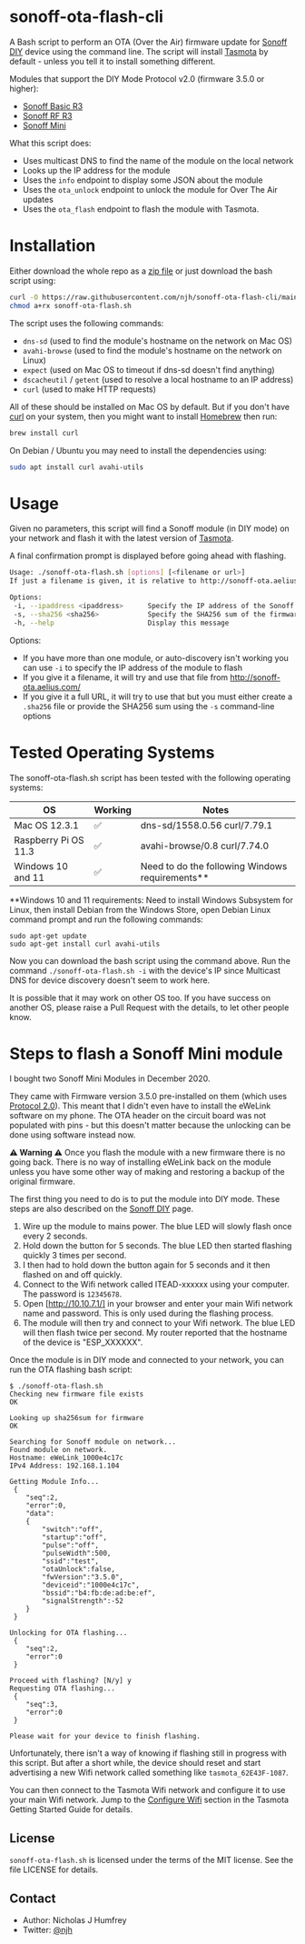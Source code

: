 sonoff-ota-flash-cli
====================

A Bash script to perform an OTA (Over the Air) firmware update for [Sonoff DIY] device using the command line.
The script will install [Tasmota] by default - unless you tell it to install something different.

Modules that support the DIY Mode Protocol v2.0 (firmware 3.5.0 or higher):
* [Sonoff Basic R3](https://sonoff.tech/product/wifi-diy-smart-switches/basicr3)
* [Sonoff RF R3](https://sonoff.tech/product/wifi-smart-wall-swithes/rfr3)
* [Sonoff Mini](https://sonoff.tech/product/wifi-diy-smart-switches/sonoff-mini)

What this script does:

* Uses multicast DNS to find the name of the module on the local network
* Looks up the IP address for the module
* Uses the `info` endpoint to display some JSON about the module
* Uses the `ota_unlock` endpoint to unlock the module for Over The Air updates
* Uses the `ota_flash` endpoint to flash the module with Tasmota.


Installation
============

Either download the whole repo as a [zip file] or just download the bash script using:

```sh
curl -O https://raw.githubusercontent.com/njh/sonoff-ota-flash-cli/main/sonoff-ota-flash.sh
chmod a+rx sonoff-ota-flash.sh
```

The script uses the following commands:

* `dns-sd` (used to find the module's hostname on the network on Mac OS)
* `avahi-browse` (used to find the module's hostname on the network on Linux)
* `expect` (used on Mac OS to timeout if dns-sd doesn't find anything)
* `dscacheutil` / `getent` (used to resolve a local hostname to an IP address)
* `curl` (used to make HTTP requests)

All of these should be installed on Mac OS by default.
But if you don't have [curl] on your system, then you might want to install [Homebrew] then run:

```sh
brew install curl
```

On Debian / Ubuntu you may need to install the dependencies using:

```sh
sudo apt install curl avahi-utils
```


Usage
=====

Given no parameters, this script will find a Sonoff module (in DIY mode) on your network and flash it with the latest version of [Tasmota].

A final confirmation prompt is displayed before going ahead with flashing.

```sh
Usage: ./sonoff-ota-flash.sh [options] [<filename or url>]
If just a filename is given, it is relative to http://sonoff-ota.aelius.com/

Options:
 -i, --ipaddress <ipaddress>      Specify the IP address of the Sonoff module
 -s, --sha256 <sha256>            Specify the SHA256 sum of the firmware
 -h, --help                       Display this message
```

Options:

* If you have more than one module, or auto-discovery isn't working you can use `-i` to specify the IP address of the module to flash
* If you give it a filename, it will try and use that file from http://sonoff-ota.aelius.com/
* If you give it a full URL, it will try to use that but you must either create a `.sha256` file or provide the SHA256 sum using the `-s` command-line options



Tested Operating Systems
========================

The sonoff-ota-flash.sh script has been tested with the following operating systems:

| OS                   | Working | Notes                        |
|----------------------|---------|------------------------------|
| Mac OS 12.3.1        |    ✅   | dns-sd/1558.0.56 curl/7.79.1 |
| Raspberry Pi OS 11.3 |    ✅   | avahi-browse/0.8 curl/7.74.0 | 
| Windows 10 and 11    |    ✅   | Need to do the following Windows requirements** | 

**Windows 10 and 11 requirements: Need to install Windows Subsystem for Linux, then install Debian from the Windows Store, open Debian Linux command prompt and run the following commands:
```
sudo apt-get update
sudo apt-get install curl avahi-utils
```
Now you can download the bash script using the command above.
Run the command ```./sonoff-ota-flash.sh -i``` with the device's IP since Multicast DNS for device discovery doesn't seem to work here.

It is possible that it may work on other OS too.
If you have success on another OS, please raise a Pull Request with the details, to let other people know.


Steps to flash a Sonoff Mini module
===================================

I bought two Sonoff Mini Modules in December 2020.

They came with Firmware version 3.5.0 pre-installed on them (which uses [Protocol 2.0]).
This meant that I didn't even have to install the eWeLink software on my phone.
The OTA header on the circuit board was not populated with pins - but this doesn't matter because the unlocking can be done using software instead now.

**⚠️ Warning ⚠️** Once you flash the module with a new firmware there is no going back.
There is no way of installing eWeLink back on the module unless you have some other way of making and restoring a backup of the original firmware.

The first thing you need to do is to put the module into DIY mode.
These steps are also described on the [Sonoff DIY] page.

1. Wire up the module to mains power. The blue LED will slowly flash once every 2 seconds.
2. Hold down the button for 5 seconds. The blue LED then started flashing quickly 3 times per second.
3. I then had to hold down the button again for 5 seconds and it then flashed on and off quickly.
4. Connect to the Wifi network called ITEAD-xxxxxx using your computer. The password is `12345678`.
5. Open [http://10.10.7.1/] in your browser and enter your main Wifi network name and password. This is only used during the flashing process.
6. The module will then try and connect to your Wifi network. The blue LED will then flash twice per second. My router reported that the hostname of the device is "ESP_XXXXXX".


Once the module is in DIY mode and connected to your network, you can run the OTA flashing bash script:

```
$ ./sonoff-ota-flash.sh 
Checking new firmware file exists
OK

Looking up sha256sum for firmware
OK

Searching for Sonoff module on network...
Found module on network.
Hostname: eWeLink_1000e4c17c
IPv4 Address: 192.168.1.104

Getting Module Info...
 {
    "seq":2,
    "error":0,
    "data":
    {
        "switch":"off",
        "startup":"off",
        "pulse":"off",
        "pulseWidth":500,
        "ssid":"test",
        "otaUnlock":false,
        "fwVersion":"3.5.0",
        "deviceid":"1000e4c17c",
        "bssid":"b4:fb:de:ad:be:ef",
        "signalStrength":-52
    }
 }

Unlocking for OTA flashing...
 {
    "seq":2,
    "error":0
 }

Proceed with flashing? [N/y] y
Requesting OTA flashing...
 {
    "seq":3,
    "error":0
 }

Please wait for your device to finish flashing.
```

Unfortunately, there isn't a way of knowing if flashing still in progress with this script.
But after a short while, the device should reset and start advertising a new Wifi network called something like `tasmota_62E43F-1087`.

You can then connect to the Tasmota Wifi network and configure it to use your main Wifi network.
Jump to the [Configure Wifi](https://tasmota.github.io/docs/Getting-Started/#configure-wi-fi) section
in the Tasmota Getting Started Guide for details.


License
-------

`sonoff-ota-flash.sh` is licensed under the terms of the MIT license.
See the file LICENSE for details.


Contact
-------

* Author:    Nicholas J Humfrey
* Twitter:   [@njh]



[Tasmota]:      http://www.tasmota.com/
[HomeBrew]:     https://brew.sh/
[curl]:         https://curl.se/
[zip file]:     https://github.com/njh/sonoff-ota-flash-cli/archive/main.zip
[Sonoff DIY]:   http://developers.sonoff.tech/sonoff-diy-mode-api-protocol.html
[Protocol 2.0]: https://github.com/itead/Sonoff_Devices_DIY_Tools/blob/master/SONOFF%20DIY%20MODE%20Protocol%20Doc%20v2.0%20Doc.pdf
[@njh]:         http://twitter.com/njh

[http://10.10.7.1/]: http://10.10.7.1/
